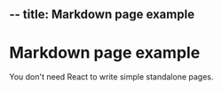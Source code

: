 --
title: Markdown page example
---

# Markdown page example

You don't need React to write simple standalone pages.
